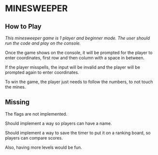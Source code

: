# MINESWEEPER

## How to Play

_This minesweeper game is 1 player and beginner mode._
_The user should run the code and play on the console._

Once the game shows on the console, it will be prompted for the player to enter coordinates, first row and then column with a space in between.

If the player misspells, the input will be invalid and the player will be prompted again to enter coordinates.

To win the game, the player just needs to follow the numbers, to not touch the mines.

## Missing

The flags are not implemented.

Should implement a way so players can have a name.

Should implement a way to save the timer to put it on a ranking board, so players can compare scores.

Also, having more levels would be fun.